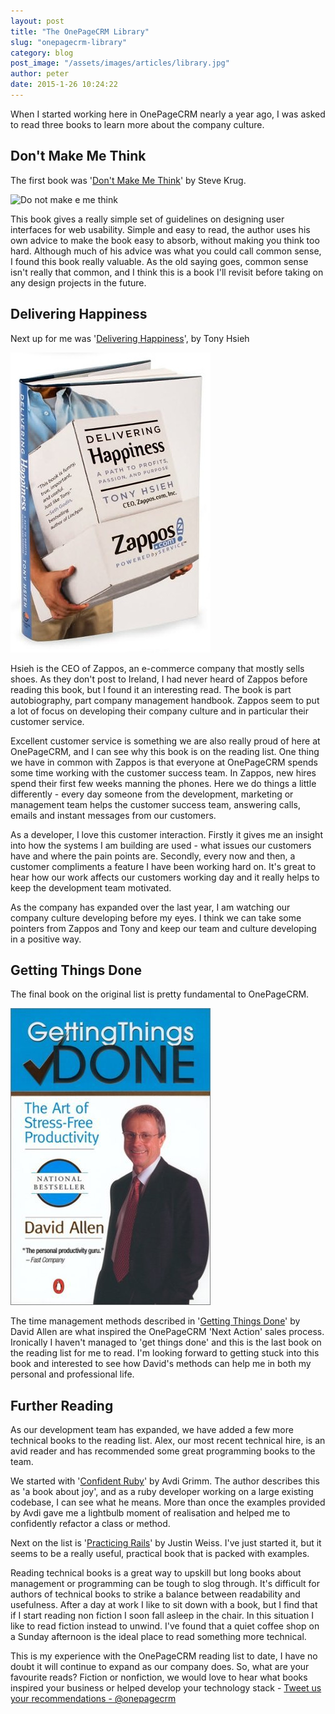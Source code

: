 ```yaml
---
layout: post
title: "The OnePageCRM Library"
slug: "onepagecrm-library"
category: blog
post_image: "/assets/images/articles/library.jpg"
author: peter
date: 2015-1-26 10:24:22
---
```


When I started working here in OnePageCRM nearly a year ago, I was asked to read three books to learn more about the company culture.

## Don't Make Me Think
The first book was '[Don't Make Me Think][1]' by Steve Krug.

<img alt="Do not make e me think"  class="img-responsive" src="/assets/images/dontmakeemethink.jpg" />

This book gives a really simple set of guidelines on designing user interfaces for web usability. Simple and easy to read, the author uses his own advice to make the book easy to absorb, without making you think too hard. Although much of his advice was what you could call common sense, I found this book really valuable. As the old saying goes, common sense isn't really that common, and I think this is a book I'll revisit before taking on any design projects in the future.

## Delivering Happiness
Next up for me was '[Delivering Happiness][2]', by Tony Hsieh

<img class="img-responsive" src="/assets/images/deliveringhappiness.jpg" />

Hsieh is the CEO of Zappos, an e-commerce company that mostly sells shoes. As they don't post to Ireland, I had never heard of Zappos before reading this book, but I found it an interesting read. The book is part autobiography, part company management handbook. Zappos seem to put a lot of focus on developing their company culture and in particular their customer service.

Excellent customer service is something we are also really proud of here at OnePageCRM, and I can see why this book is on the reading list. One thing we have in common with Zappos is that everyone at OnePageCRM spends some time working with the customer success team. In Zappos, new hires spend their first few weeks manning the phones. Here we do things a little differently - every day someone from the development, marketing or management team helps the customer success team, answering calls, emails and instant messages from our customers.

As a developer, I love this customer interaction. Firstly it gives me an insight into how the systems I am building are used - what issues our customers have and where the pain points are. Secondly, every now and then, a customer compliments a feature I have been working hard on. It's great to hear how our work affects our customers working day and it really helps to keep the development team motivated.

As the company has expanded over the last year, I am watching our company culture developing before my eyes. I think we can take some pointers from Zappos and Tony and keep our team and culture developing in a positive way.

## Getting Things Done
The final book on the original list is pretty fundamental to OnePageCRM.

<img alt="Getting things done illustration"  class="img-responseive" src="/assets/images/gettingthingsdone.jpg">

The time management methods described in '[Getting Things Done][3]' by David Allen are what inspired the OnePageCRM 'Next Action' sales process.
Ironically I haven't managed to 'get things done' and this is the last book on the reading list for me to read.
I'm looking forward to getting stuck into this book and interested to see how David's methods can help me in both my personal and professional life.

## Further Reading
As our development team has expanded, we have added a few more technical books to the reading list.
Alex, our most recent technical hire, is an avid reader and has recommended some great programming books to the team.

We started with '[Confident Ruby][4]' by Avdi Grimm. The author describes this as 'a book about joy', and as a ruby developer working on a large existing codebase, I can see what he means. More than once the examples provided by Avdi gave me a lightbulb moment of realisation and helped me to confidently refactor a class or method.

Next on the list is '[Practicing Rails][5]' by Justin Weiss. I've just started it, but it seems to be a really useful, practical book that is packed with examples.

Reading technical books is a great way to upskill but long books about management or programming can be tough to slog through.
It's difficult for authors of technical books to strike a balance between readability and usefulness.
After a day at work I like to sit down with a book, but I find that if I start reading non fiction I soon fall asleep in the chair. In this situation I like to read fiction instead to unwind.
I've found that a quiet coffee shop on a Sunday afternoon is the ideal place to read something more technical.

This is my experience with the OnePageCRM reading list to date, I have no doubt it will continue to expand as our company does. 
So, what are your favourite reads? 
Fiction or nonfiction, we would love to hear what books inspired your business or helped develop your technology stack - <a href="https://twitter.com/intent/tweet?screen_name=onepagecrm" class="twitter-mention-button" data-related="onepagecrm">Tweet us your recommendations - @onepagecrm</a>


  [1]: http://www.sensible.com/dmmt.html
  [2]: http://deliveringhappiness.com/
  [3]: http://gettingthingsdone.com
  [4]: http://www.confidentruby.com/
  [5]: https://www.justinweiss.com/book/
